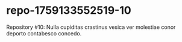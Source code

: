 # repo-1759133552519-10
Repository #10: Nulla cupiditas crastinus vesica ver molestiae conor deporto contabesco concedo.
